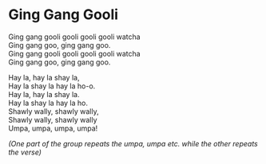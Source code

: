 # Ging Gang Gooli


Ging gang gooli gooli gooli gooli  watcha  
Ging gang goo, ging gang goo.  
Ging gang gooli gooli gooli gooli watcha  
Ging gang goo, ging gang goo.  
 
Hay la, hay la shay la,  
Hay la shay la hay la ho-o.  
Hay la, hay la shay la.  
Hay la shay la hay la ho.  
Shawly wally, shawly wally,  
Shawly wally, shawly wally  
Umpa, umpa, umpa, umpa!  


*(One part of the group repeats the umpa, umpa etc. while the other repeats the verse)*